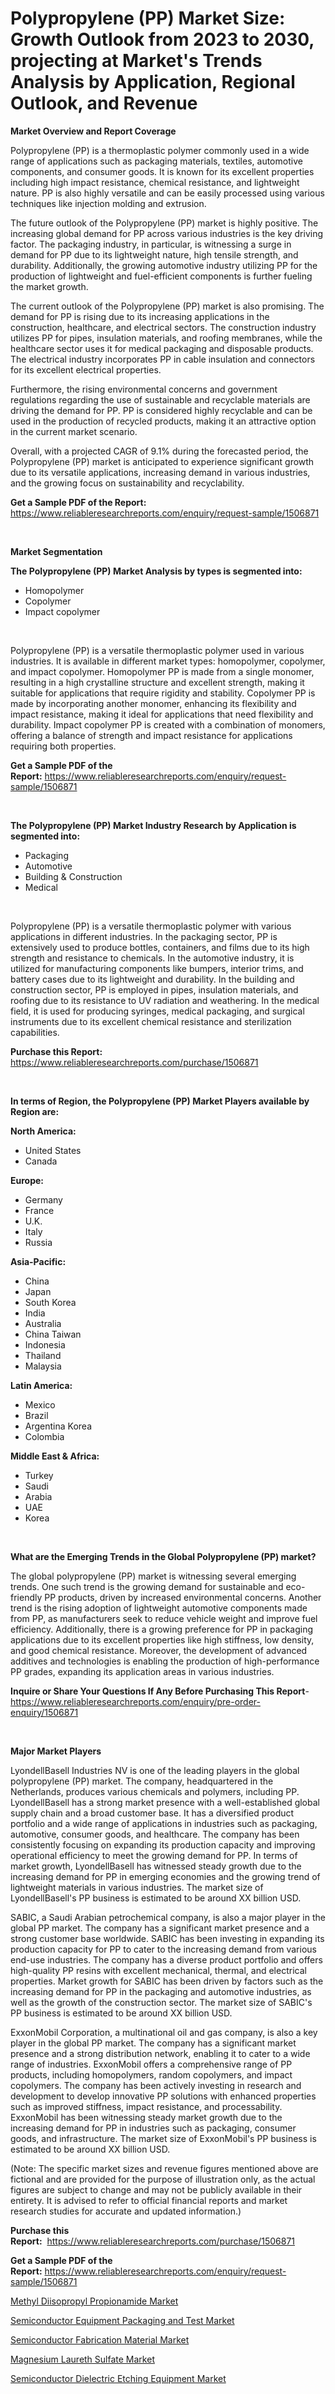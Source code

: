 <p><h1>Polypropylene (PP) Market Size: Growth Outlook from 2023 to 2030, projecting at Market's Trends Analysis by Application, Regional Outlook, and Revenue</h1></p><p><strong>Market Overview and Report Coverage</strong></p>
<p><p>Polypropylene (PP) is a thermoplastic polymer commonly used in a wide range of applications such as packaging materials, textiles, automotive components, and consumer goods. It is known for its excellent properties including high impact resistance, chemical resistance, and lightweight nature. PP is also highly versatile and can be easily processed using various techniques like injection molding and extrusion.</p><p>The future outlook of the Polypropylene (PP) market is highly positive. The increasing global demand for PP across various industries is the key driving factor. The packaging industry, in particular, is witnessing a surge in demand for PP due to its lightweight nature, high tensile strength, and durability. Additionally, the growing automotive industry utilizing PP for the production of lightweight and fuel-efficient components is further fueling the market growth.</p><p>The current outlook of the Polypropylene (PP) market is also promising. The demand for PP is rising due to its increasing applications in the construction, healthcare, and electrical sectors. The construction industry utilizes PP for pipes, insulation materials, and roofing membranes, while the healthcare sector uses it for medical packaging and disposable products. The electrical industry incorporates PP in cable insulation and connectors for its excellent electrical properties.</p><p>Furthermore, the rising environmental concerns and government regulations regarding the use of sustainable and recyclable materials are driving the demand for PP. PP is considered highly recyclable and can be used in the production of recycled products, making it an attractive option in the current market scenario.</p><p>Overall, with a projected CAGR of 9.1% during the forecasted period, the Polypropylene (PP) market is anticipated to experience significant growth due to its versatile applications, increasing demand in various industries, and the growing focus on sustainability and recyclability.</p></p>
<p><strong>Get a Sample PDF of the Report:</strong> <a href="https://www.reliableresearchreports.com/enquiry/request-sample/1506871">https://www.reliableresearchreports.com/enquiry/request-sample/1506871</a></p>
<p>&nbsp;</p>
<p><strong>Market Segmentation</strong></p>
<p><strong>The Polypropylene (PP) Market Analysis by types is segmented into:</strong></p>
<p><ul><li>Homopolymer</li><li>Copolymer</li><li>Impact copolymer</li></ul></p>
<p>&nbsp;</p>
<p><p>Polypropylene (PP) is a versatile thermoplastic polymer used in various industries. It is available in different market types: homopolymer, copolymer, and impact copolymer. Homopolymer PP is made from a single monomer, resulting in a high crystalline structure and excellent strength, making it suitable for applications that require rigidity and stability. Copolymer PP is made by incorporating another monomer, enhancing its flexibility and impact resistance, making it ideal for applications that need flexibility and durability. Impact copolymer PP is created with a combination of monomers, offering a balance of strength and impact resistance for applications requiring both properties.</p></p>
<p><strong>Get a Sample PDF of the Report:</strong>&nbsp;<a href="https://www.reliableresearchreports.com/enquiry/request-sample/1506871">https://www.reliableresearchreports.com/enquiry/request-sample/1506871</a></p>
<p>&nbsp;</p>
<p><strong>The Polypropylene (PP) Market Industry Research by Application is segmented into:</strong></p>
<p><ul><li>Packaging</li><li>Automotive</li><li>Building & Construction</li><li>Medical</li></ul></p>
<p>&nbsp;</p>
<p><p>Polypropylene (PP) is a versatile thermoplastic polymer with various applications in different industries. In the packaging sector, PP is extensively used to produce bottles, containers, and films due to its high strength and resistance to chemicals. In the automotive industry, it is utilized for manufacturing components like bumpers, interior trims, and battery cases due to its lightweight and durability. In the building and construction sector, PP is employed in pipes, insulation materials, and roofing due to its resistance to UV radiation and weathering. In the medical field, it is used for producing syringes, medical packaging, and surgical instruments due to its excellent chemical resistance and sterilization capabilities.</p></p>
<p><strong>Purchase this Report:</strong>&nbsp; <a href="https://www.reliableresearchreports.com/purchase/1506871">https://www.reliableresearchreports.com/purchase/1506871</a></p>
<p>&nbsp;</p>
<p><strong>In terms of Region, the Polypropylene (PP) Market Players available by Region are:</strong></p>
<p>
    <p> <strong> North America: </strong>
        <ul>
            <li>United States</li>
            <li>Canada</li>
        </ul>
        </p> 
    <p> <strong> Europe: </strong>
        <ul>
            <li>Germany</li>
            <li>France</li>
            <li>U.K.</li>
            <li>Italy</li>
            <li>Russia</li>
        </ul>
        </p> 
    <p> <strong> Asia-Pacific: </strong>
        <ul>
            <li>China</li>
            <li>Japan</li>
            <li>South Korea</li>
            <li>India</li>
            <li>Australia</li>
            <li>China Taiwan</li>
            <li>Indonesia</li>
            <li>Thailand</li>
            <li>Malaysia</li>
        </ul>
        </p> 
    <p> <strong> Latin America: </strong>
        <ul>
            <li>Mexico</li>
            <li>Brazil</li>
            <li>Argentina Korea</li>
            <li>Colombia</li>
        </ul>
        </p> 
    <p> <strong> Middle East & Africa: </strong>
        <ul>
            <li>Turkey</li>
            <li>Saudi</li>
            <li>Arabia</li>
            <li>UAE</li>
            <li>Korea</li>
        </ul>
    </p>
    </p>
<p>&nbsp;</p>
<p><strong>What are the Emerging Trends in the Global Polypropylene (PP) market?</strong></p>
<p><p>The global polypropylene (PP) market is witnessing several emerging trends. One such trend is the growing demand for sustainable and eco-friendly PP products, driven by increased environmental concerns. Another trend is the rising adoption of lightweight automotive components made from PP, as manufacturers seek to reduce vehicle weight and improve fuel efficiency. Additionally, there is a growing preference for PP in packaging applications due to its excellent properties like high stiffness, low density, and good chemical resistance. Moreover, the development of advanced additives and technologies is enabling the production of high-performance PP grades, expanding its application areas in various industries.</p></p>
<p><strong>Inquire or Share Your Questions If Any Before Purchasing This Report</strong>- <a href="https://www.reliableresearchreports.com/enquiry/pre-order-enquiry/1506871">https://www.reliableresearchreports.com/enquiry/pre-order-enquiry/1506871</a></p>
<p>&nbsp;</p>
<p><strong>Major Market Players</strong></p>
<p><p>LyondellBasell Industries NV is one of the leading players in the global polypropylene (PP) market. The company, headquartered in the Netherlands, produces various chemicals and polymers, including PP. LyondellBasell has a strong market presence with a well-established global supply chain and a broad customer base. It has a diversified product portfolio and a wide range of applications in industries such as packaging, automotive, consumer goods, and healthcare. The company has been consistently focusing on expanding its production capacity and improving operational efficiency to meet the growing demand for PP. In terms of market growth, LyondellBasell has witnessed steady growth due to the increasing demand for PP in emerging economies and the growing trend of lightweight materials in various industries. The market size of LyondellBasell's PP business is estimated to be around XX billion USD.</p><p>SABIC, a Saudi Arabian petrochemical company, is also a major player in the global PP market. The company has a significant market presence and a strong customer base worldwide. SABIC has been investing in expanding its production capacity for PP to cater to the increasing demand from various end-use industries. The company has a diverse product portfolio and offers high-quality PP resins with excellent mechanical, thermal, and electrical properties. Market growth for SABIC has been driven by factors such as the increasing demand for PP in the packaging and automotive industries, as well as the growth of the construction sector. The market size of SABIC's PP business is estimated to be around XX billion USD.</p><p>ExxonMobil Corporation, a multinational oil and gas company, is also a key player in the global PP market. The company has a significant market presence and a strong distribution network, enabling it to cater to a wide range of industries. ExxonMobil offers a comprehensive range of PP products, including homopolymers, random copolymers, and impact copolymers. The company has been actively investing in research and development to develop innovative PP solutions with enhanced properties such as improved stiffness, impact resistance, and processability. ExxonMobil has been witnessing steady market growth due to the increasing demand for PP in industries such as packaging, consumer goods, and infrastructure. The market size of ExxonMobil's PP business is estimated to be around XX billion USD.</p><p>(Note: The specific market sizes and revenue figures mentioned above are fictional and are provided for the purpose of illustration only, as the actual figures are subject to change and may not be publicly available in their entirety. It is advised to refer to official financial reports and market research studies for accurate and updated information.)</p></p>
<p><strong>Purchase this Report:</strong>&nbsp;&nbsp;<a href="https://www.reliableresearchreports.com/purchase/1506871">https://www.reliableresearchreports.com/purchase/1506871</a></p>
<p></p>
<p><strong>Get a Sample PDF of the Report:</strong>&nbsp;<a href="https://www.reliableresearchreports.com/enquiry/request-sample/1506871">https://www.reliableresearchreports.com/enquiry/request-sample/1506871</a></p>
<p><p><a href="https://medium.com/@elwyncarter2023/methyl-diisopropyl-propionamide-market-size-growth-forecast-2023-2030-2c613806d034">Methyl Diisopropyl Propionamide Market</a></p><p><a href="https://www.linkedin.com/pulse/semiconductor-equipment-packaging-test-market-1c/">Semiconductor Equipment Packaging and Test Market</a></p><p><a href="https://www.linkedin.com/pulse/semiconductor-fabrication-material-market-size-2023-2030/">Semiconductor Fabrication Material Market</a></p><p><a href="https://medium.com/@donaldortega4f/magnesium-laureth-sulfate-market-size-growth-forecast-2023-2030-2b84d383e782">Magnesium Laureth Sulfate Market</a></p><p><a href="https://www.linkedin.com/pulse/semiconductor-dielectric-etching-equipment-market-1e/">Semiconductor Dielectric Etching Equipment Market</a></p></p>